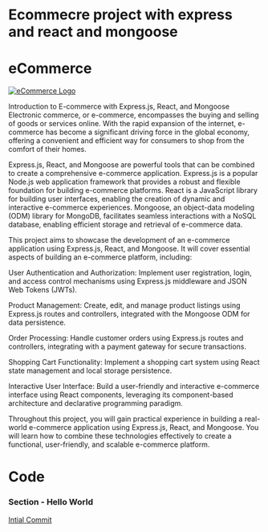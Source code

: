 <h1> Ecommecre project with express and react and mongoose</h1> 

# eCommerce

[![eCommerce Logo](https://builtin.com/sites/www.builtin.com/files/styles/og/public/2022-09/ecommerce.png)
](https://builtin.com/sites/www.builtin.com/files/styles/og/public/2022-09/ecommerce.png)


Introduction to E-commerce with Express.js, React, and Mongoose
Electronic commerce, or e-commerce, encompasses the buying and selling of goods or services online. With the rapid expansion of the internet, e-commerce has become a significant driving force in the global economy, offering a convenient and efficient way for consumers to shop from the comfort of their homes.

Express.js, React, and Mongoose are powerful tools that can be combined to create a comprehensive e-commerce application. Express.js is a popular Node.js web application framework that provides a robust and flexible foundation for building e-commerce platforms. React is a JavaScript library for building user interfaces, enabling the creation of dynamic and interactive e-commerce experiences. Mongoose, an object-data modeling (ODM) library for MongoDB, facilitates seamless interactions with a NoSQL database, enabling efficient storage and retrieval of e-commerce data.

This project aims to showcase the development of an e-commerce application using Express.js, React, and Mongoose. It will cover essential aspects of building an e-commerce platform, including:

User Authentication and Authorization: Implement user registration, login, and access control mechanisms using Express.js middleware and JSON Web Tokens (JWTs).

Product Management: Create, edit, and manage product listings using Express.js routes and controllers, integrated with the Mongoose ODM for data persistence.

Order Processing: Handle customer orders using Express.js routes and controllers, integrating with a payment gateway for secure transactions.

Shopping Cart Functionality: Implement a shopping cart system using React state management and local storage persistence.

Interactive User Interface: Build a user-friendly and interactive e-commerce interface using React components, leveraging its component-based architecture and declarative programming paradigm.

Throughout this project, you will gain practical experience in building a real-world e-commerce application using Express.js, React, and Mongoose. You will learn how to combine these technologies effectively to create a functional, user-friendly, and scalable e-commerce platform.
# Code

### Section - Hello World

[Intial Commit](../../tree/0927b316e9cdd8b0db01263b6b429e698d38d57a/)




